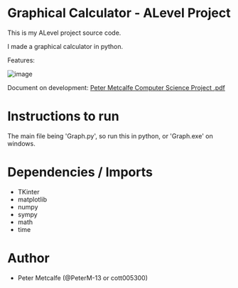 # Graphical Calculator - ALevel Project

This is my ALevel project source code.

I made a graphical calculator in python.

Features:

![image](https://user-images.githubusercontent.com/104497542/210770871-e8c843c4-36aa-41f0-8189-b69c8585014a.png)

Document on development: [Peter Metcalfe  Computer Science Project .pdf](https://github.com/PeterM-13/Graph-Project/files/10351751/Peter.Metcalfe.Computer.Science.Project.pdf)


# Instructions to run

The main file being 'Graph.py', so run this in python, or 'Graph.exe' on windows.


# Dependencies / Imports
- TKinter
- matplotlib
- numpy
- sympy
- math
- time

# Author
- Peter Metcalfe (@PeterM-13 or cott005300)

